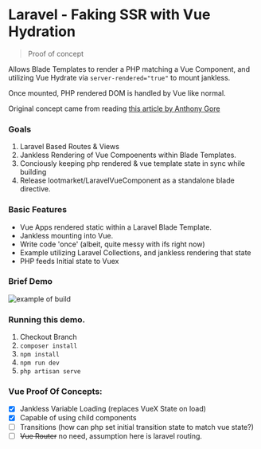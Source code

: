 # Laravel - Faking SSR with Vue Hydration

> Proof of concept

Allows Blade Templates to render a PHP matching a Vue Component, and utilizing Vue Hydrate via `server-rendered="true"` to mount jankless.

Once mounted, PHP rendered DOM is handled by Vue like normal.

Original concept came from reading [this article by Anthony Gore](https://vuejsdevelopers.com/2017/04/09/vue-laravel-fake-server-side-rendering/)

### Goals

1. Laravel Based Routes & Views
2. Jankless Rendering of Vue Compoenents within Blade Templates.
3. Conciously keeping php rendered & vue template state in sync while building
4. Release lootmarket/LaravelVueComponent as a standalone blade directive.

### Basic Features

- Vue Apps rendered static within a Laravel Blade Template.
- Jankless mounting into Vue.
- Write code 'once' (albeit, quite messy with ifs right now)
- Example utilizing Laravel Collections, and jankless rendering that state
- PHP feeds Initial state to Vuex

### Brief Demo

![example of build](http://unr.im/2D1Y2w0H1n3r/content)


### Running this demo.

1. Checkout Branch
2. `composer install`
3. `npm install`
4. `npm run dev`
5. `php artisan serve`


### Vue Proof Of Concepts:

- [x] Jankless Variable Loading (replaces VueX State on load)
- [x] Capable of using child components
- [ ] Transitions (how can php set initial transition state to match vue state?)
- [ ] ~~Vue Router~~ no need, assumption here is laravel routing.
